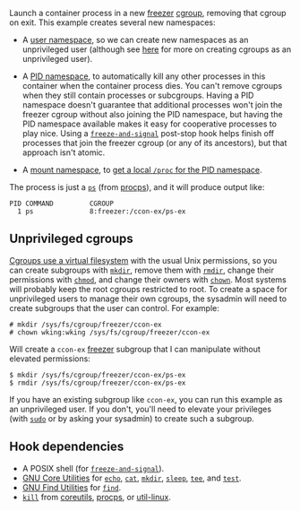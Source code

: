 Launch a container process in a new [freezer][] [cgroup][cgroups],
removing that cgroup on exit.  This example creates several new
namespaces:

* A [user namespace][user_namespaces.7], so we can create new
  namespaces as an unprivileged user (although see
  [here](#unprivileged-cgroups) for more on creating cgroups as an
  unprivileged user).

* A [PID namespace][namespaces.7], to automatically kill any other
  processes in this container when the container process dies.  You
  can't remove cgroups when they still contain processes or
  subcgroups.  Having a PID namespace doesn't guarantee that
  additional processes won't join the freezer cgroup without also
  joining the PID namespace, but having the PID namespace available
  makes it easy for cooperative processes to play nice.  Using a
  [`freeze-and-signal`](freeze-and-signal) post-stop hook helps finish
  off processes that join the freezer cgroup (or any of its
  ancestors), but that approach isn't atomic.

* A [mount namespace][namespaces.7], to [get a local `/proc` for the
  PID namespace](../../../README.md#pid-namespace).

The process is just a [`ps`][ps.1] (from [procps][]), and it will
produce output like:

    PID COMMAND         CGROUP
      1 ps              8:freezer:/ccon-ex/ps-ex

## Unprivileged cgroups

[Cgroups use a virtual filesystem][cgroups] with the usual Unix
permissions, so you can create subgroups with [`mkdir`][mkdir.1],
remove them with [`rmdir`][rmdir.1], change their permissions with
[`chmod`][chmod.1], and change their owners with [`chown`][chown.1].
Most systems will probably keep the root cgroups restricted to root.
To create a space for unprivileged users to manage their own cgroups,
the sysadmin will need to create subgroups that the user can control.
For example:

    # mkdir /sys/fs/cgroup/freezer/ccon-ex
    # chown wking:wking /sys/fs/cgroup/freezer/ccon-ex

Will create a `ccon-ex` [freezer][] subgroup that I can manipulate
without elevated permissions:

    $ mkdir /sys/fs/cgroup/freezer/ccon-ex/ps-ex
    $ rmdir /sys/fs/cgroup/freezer/ccon-ex/ps-ex

If you have an existing subgroup like `ccon-ex`, you can run this
example as an unprivileged user.  If you don't, you'll need to elevate
your privileges (with [`sudo`][sudo.8] or by asking your sysadmin) to
create such a subgroup.

## Hook dependencies

* A POSIX shell (for [`freeze-and-signal`](freeze-and-signal)).
* [GNU Core Utilities][coreutils] for [`echo`][echo.1],
  [`cat`][cat.1], [`mkdir`][mkdir.1], [`sleep`][sleep.1],
  [`tee`][tee.1], and [`test`][test.1].
* [GNU Find Utilities][findutils] for [`find`][find.1].
* [`kill`][kill.1] from [coreutils][], [procps][], or [util-linux][].

[coreutils]: https://www.gnu.org/software/coreutils/coreutils.html
[findutils]: https://www.gnu.org/software/findutils/findutils.html
[procps]: https://gitlab.com/procps-ng/procps
[util-linux]: https://www.kernel.org/pub/linux/utils/util-linux/

[cgroups]: https://www.kernel.org/doc/Documentation/cgroup-v1/cgroups.txt
[freezer]: https://www.kernel.org/doc/Documentation/cgroup-v1/freezer-subsystem.txt

[cat.1]: http://man7.org/linux/man-pages/man1/cat.1.html
[chmod.1]: http://man7.org/linux/man-pages/man1/chmod.1.html
[chown.1]: http://man7.org/linux/man-pages/man1/chown.1.html
[echo.1]: http://man7.org/linux/man-pages/man1/echo.1.html
[find.1]: http://man7.org/linux/man-pages/man1/find.1.html
[kill.1]: http://man7.org/linux/man-pages/man1/kill.1.html
[mkdir.1]: http://man7.org/linux/man-pages/man1/mkdir.1.html
[ps.1]: http://man7.org/linux/man-pages/man1/ps.1.html
[rmdir.1]: http://man7.org/linux/man-pages/man1/rmdir.1.html
[sleep.1]: http://man7.org/linux/man-pages/man1/sleep.1.html
[tee.1]: http://man7.org/linux/man-pages/man1/tee.1.html
[test.1]: http://man7.org/linux/man-pages/man1/test.1.html
[namespaces.7]: http://man7.org/linux/man-pages/man7/namespaces.7.html
[user_namespaces.7]: http://man7.org/linux/man-pages/man7/user_namespaces.7.html
[sudo.8]: http://www.sudo.ws/man/1.8.14/sudo.man.html
